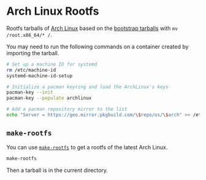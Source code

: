 # Arch Linux Rootfs

Rootfs tarballs of [Arch Linux](https://archlinux.org) based on the [bootstrap tarballs](https://archive.archlinux.org/iso) with `mv /root.x86_64/* /`.

You may need to run the following commands on a container created by importing the tarball.

```sh
# Set up a machine ID for systemd
rm /etc/machine-id
systemd-machine-id-setup

# Initialize a pacman keyring and load the ArchLinux's keys
pacman-key --init
pacman-key --populate archlinux

# Add a pacman repository mirror to the list
echo "Server = https://geo.mirror.pkgbuild.com/\$repo/os/\$arch" >> /etc/pacman.d/mirrorlist
```

## `make-rootfs`

You can use [`make-rootfs`](./make-rootfs) to get a rootfs of the latest Arch Linux.

```sh
make-rootfs
```

Then a tarball is in the current directory.

